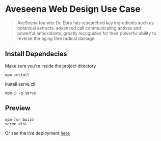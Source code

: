 # Aveseena Web Design Use Case

> AveSeena founder Dr. Ebru has researched key ingredients such as botanical extracts, advanced cell communicating actives and powerful antioxidants, greatly recognized for their powerful ability to reverse the aging free radical damage.

## Install Dependecies

Make sure you're inside the project directory

```
npm install
```

Install serve cli

```
npm i -g serve
```

## Preview

```
npm run build
serve dist
```

Or see the live deployment [here](https://aveseena.vercel.app/)
